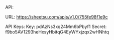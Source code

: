 API:

URL: https://sheetsu.com/apis/v1.0/755fe98f1e9c

API Keys:
Key:
pdAzNs3xq24Mm6bPbyf1
Secret:
f9bo5AV1293heHxsyHbitqG4EyWYxjzqx2wHNhtq
